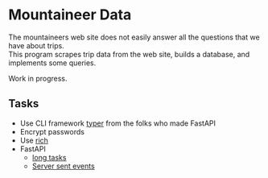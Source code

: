 # Mountaineer Data

The mountaineers web site does not easily answer all the questions that we have about trips.  
This program scrapes trip data from the web site, builds a database, and implements some
queries.

Work in progress.

## Tasks

- Use CLI framework [typer](https://github.com/fastapi/typer) from the folks who made FastAPI
- Encrypt passwords
- Use [rich](https://rich.readthedocs.io/en/stable/index.html)
- FastAPI
  -  [long tasks](https://www.reddit.com/r/FastAPI/comments/11677me/deleted_by_user/)  
  - [Server sent events](https://sairamkrish.medium.com/handling-server-send-events-with-python-fastapi-e578f3929af1)
